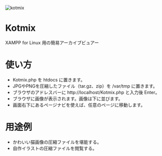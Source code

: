 ![kotmix](https://user-images.githubusercontent.com/26889922/58781422-beccb500-8616-11e9-9659-33041f10955b.png)

# Kotmix
XAMPP for Linux 用の簡易アーカイブビュアー

# 使い方
* Kotmix.php を htdocs に置きます。
* JPGやPNGを圧縮したファイル（tar.gz、zip）を /var/tmp に置きます。
* ブラウザのアドレスバーに http://localhost/Kotmix.php と入力後 Enter。
* ブラウザに画像が表示されます。画像は下に並びます。
* 画面右下にあるページナビを使えば、任意のページに移動します。

# 用途例
* かわいい猫画像の圧縮ファイルを堪能する。
* 自作イラストの圧縮ファイルを閲覧する。
